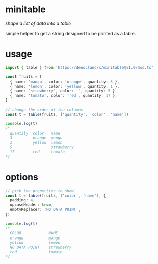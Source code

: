 # minitable

_shape a list of data into a table_

simple helper to get a string designed to be printed as a table.

# usage

```ts
import { table } from 'https://deno.land/x/minitable@v1.0/mod.ts'

const fruits = [
  { name: 'mango', color: 'orange', quantity: 3 },
  { name: 'lemon', color: 'yellow', quantity: 1 },
  { name: 'strawberry', color: '', quantity: 5 },
  { name: 'tomato', color: 'red', quantity: 17 },
]

// change the order of the columns
const t = table(fruits, ['quantity', 'color', 'name'])

console.log(t)
/*
  quantity  color   name
  3         orange  mango
  1         yellow  lemon
  5                 strawberry
  17        red     tomato
*/
```

# options

```ts
// pick the properties to show
const t = table(fruits, ['color', 'name'], {
  padding: 4,
  upcaseHeader: true,
  emptyReplacer: 'NO DATA POINT',
})

console.log(t)
/*
  COLOR            NAME
  orange           mango
  yellow           lemon
  NO DATA POINT    strawberry
  red              tomato
*/
```
